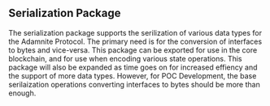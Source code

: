 ## Serialization Package
The serialization package supports the serilization of various data types for the Adamnite Protocol. The primary need is for the conversion of interfaces to bytes
and vice-versa. This package can be exported for use in the core blockchain, and for use when encoding various state operations. This package will also be expanded 
as time goes on for increased effiency and the support of more data types. However, for POC Development, the base serilaization operations converting interfaces to 
bytes should be more than enough. 

